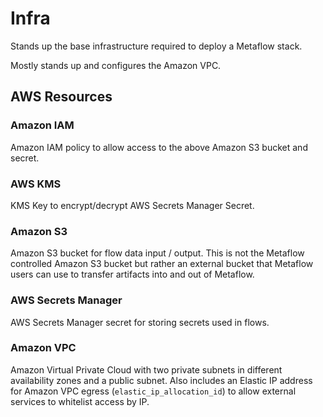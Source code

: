 # Infra

Stands up the base infrastructure required to deploy a Metaflow stack.

Mostly stands up and configures the Amazon VPC.

## AWS Resources

### Amazon IAM

Amazon IAM policy to allow access to the above Amazon S3 bucket and secret.

### AWS KMS

KMS Key to encrypt/decrypt AWS Secrets Manager Secret.

### Amazon S3

Amazon S3 bucket for flow data input / output. This is not the Metaflow controlled Amazon S3 bucket but rather an external bucket 
that Metaflow users can use to transfer artifacts into and out of Metaflow.

### AWS Secrets Manager

AWS Secrets Manager secret for storing secrets used in flows.

### Amazon VPC

Amazon Virtual Private Cloud with two private subnets in different availability zones and a public subnet. Also includes an 
Elastic IP address for Amazon VPC egress (`elastic_ip_allocation_id`) to allow external services to whitelist access by IP.
